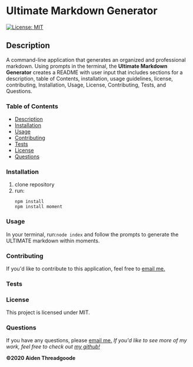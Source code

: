 
# Ultimate Markdown Generator
[![License: MIT](https://img.shields.io/badge/License-MIT-green.svg)](https://opensource.org/licenses/MIT)
    
## Description
A command-line application that generates an organized and professional markdown. Using prompts in the terminal, the **Ultimate Markdown Generator** creates a README with user input that includes sections for a description, table of Contents, installation, usage guidelines, license, contributing, Installation, Usage, License, Contributing, Tests, and Questions.

### Table of Contents
- [Description](#description)
- [Installation](#installation)
- [Usage](#usage)
- [Contributing](#contributing)
- [Tests](#tests)
- [License](#license)
- [Questions](#questions)

### Installation
1. clone repository
2. run:
    ```
    npm install
    npm install moment
    ```

### Usage
In your terminal, run:```node index``` and follow the prompts to generate the ULTIMATE markdown within moments.
    
### Contributing
If you'd like to contribute to this application, feel free to [email me.](mailto:aiden.threadgoode@gmail.com)
    
### Tests

    
### License
This project is licensed under MIT. 

### Questions
    
If you have any questions, please [email me.](mailto:aiden.threadgoode@gmail.com)
*If you'd like to see more of my work, feel free to check out [my github!](github.com/a-thread)*

**©2020 Aiden Threadgoode**
    

